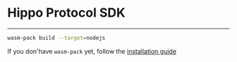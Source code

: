 # Hippo Protocol SDK

---

```bash
wasm-pack build --target=nodejs
```

If you don'have `wasm-pack` yet, follow the [installation guide](https://rustwasm.github.io/wasm-pack/installer/)
